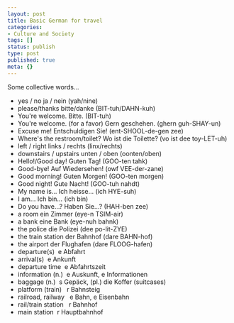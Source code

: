 ```yaml
---
layout: post
title: Basic German for travel
categories:
- Culture and Society
tags: []
status: publish
type: post
published: true
meta: {}
---
```

Some collective words...

- yes / no ja / nein (yah/nine)
- please/thanks bitte/danke (BIT-tuh/DAHN-kuh)
- You're welcome. Bitte. (BIT-tuh)
- You're welcome. (for a favor) Gern geschehen. (ghern guh-SHAY-un)
- Excuse me! Entschuldigen Sie! (ent-SHOOL-de-gen zee)
- Where's the restroom/toilet? Wo ist die Toilette? (vo ist dee toy-LET-uh)
- left / right links / rechts (linx/rechts)
- downstairs / upstairs unten / oben (oonten/oben)
- Hello!/Good day! Guten Tag! (GOO-ten tahk)
- Good-bye! Auf Wiedersehen! (owf VEE-der-zane)
- Good morning! Guten Morgen! (GOO-ten morgen)
- Good night! Gute Nacht! (GOO-tuh nahdt)
- My name is... Ich heisse... (ich HYE-suh)
- I am... Ich bin... (ich bin)
- Do you have...? Haben Sie...? (HAH-ben zee)
- a room ein Zimmer (eye-n TSIM-air)
- a bank eine Bank (eye-nuh bahnk)
- the police die Polizei (dee po-lit-ZYE)
- the train station der Bahnhof (dare BAHN-hof)
- the airport der Flughafen (dare FLOOG-hafen)
- departure(s)  e Abfahrt
- arrival(s)  e Ankunft
- departure time  e Abfahrtszeit
- information (n.)  e Auskunft, e Informationen
- baggage (n.)  s Gepäck, (pl.) die Koffer (suitcases)
- platform (train)   r Bahnsteig
- railroad, railway   e Bahn, e Eisenbahn
- rail/train station   r Bahnhof
- main station  r Hauptbahnhof
